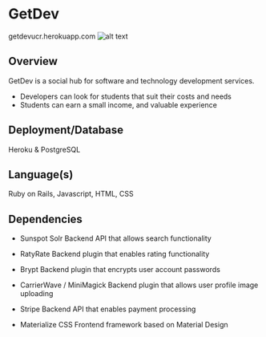 GetDev
====

getdevucr.herokuapp.com
![alt text](http://i.imgur.com/WLXxM3V.png "Example")

Overview
-------

GetDev is a social hub for software and technology development services. 

* Developers can look for students that suit their costs and needs
* Students can earn a small income, and valuable experience

Deployment/Database
---

Heroku & PostgreSQL

Language(s)
---

Ruby on Rails, Javascript, HTML, CSS

Dependencies
---

* Sunspot Solr
Backend API that allows search functionality


* RatyRate
Backend plugin that enables rating functionality

* Brypt
Backend plugin that encrypts user account passwords

* CarrierWave / MiniMagick
Backend plugin that allows user profile image uploading

* Stripe
Backend API that enables payment processing


* Materialize CSS
Frontend framework based on Material Design
